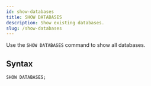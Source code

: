 ```yaml
---
id: show-databases
title: SHOW DATABASES
description: Show existing databases.
slug: /show-databases
---
```


Use the `SHOW DATABASES` command to show all databases.

## Syntax

```sql
SHOW DATABASES;
```
